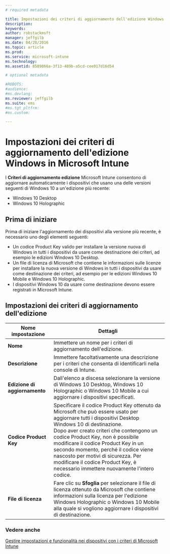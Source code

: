 ```yaml
---
# required metadata

title: Impostazioni dei criteri di aggiornamento dell'edizione Windows | Microsoft Intune
description:
keywords:
author: robstackmsft
manager: jeffgilb
ms.date: 04/28/2016
ms.topic: article
ms.prod:
ms.service: microsoft-intune
ms.technology:
ms.assetid: 8589866a-3f13-489b-a5cd-cee017d16d54

# optional metadata

#ROBOTS:
#audience:
#ms.devlang:
ms.reviewer: jeffgilb
ms.suite: ems
#ms.tgt_pltfrm:
#ms.custom:

---
```


# Impostazioni dei criteri di aggiornamento dell'edizione Windows in Microsoft Intune
I **Criteri di aggiornamento edizione** Microsoft Intune consentono di aggiornare automaticamente i dispositivi che usano una delle versioni seguenti di Windows 10 a un'edizione più recente:
* Windows 10 Desktop
* Windows 10 Holographic

## Prima di iniziare
Prima di iniziare l'aggiornamento dei dispositivi alla versione più recente, è necessario uno degli elementi seguenti:
* Un codice Product Key valido per installare la versione nuova di Windows in tutti i dispositivi da usare come destinazione dei criteri, ad esempio le edizioni Windows 10 Desktop.
* Un file di licenza di Microsoft che contiene le informazioni sulle licenze per installare la nuova versione di Windows in tutti i dispositivi da usare come destinazione dei criteri, ad esempio per le edizioni Windows 10 Mobile e Windows 10 Holographic.
* I dispositivi Windows 10 da usare come destinazione devono essere registrati in Microsoft Intune.

## Impostazioni dei criteri di aggiornamento dell'edizione

|Nome impostazione|Dettagli|
|-|-|
|**Nome**|Immettere un nome per i criteri di aggiornamento dell'edizione.|
|**Descrizione**|Immettere facoltativamente una descrizione per i criteri che consenta di identificarli nella console di Intune.
|**Edizione di aggiornamento**|Dall'elenco a discesa selezionare la versione di Windows 10 Desktop, Windows 10 Holographic o Windows 10 Mobile a cui aggiornare i dispositivi specificati.
|**Codice Product Key**|Specificare il codice Product Key ottenuto da Microsoft che può essere usato per aggiornare tutti i dispositivi Desktop Windows 10 di destinazione.<br>Dopo aver creato criteri che contengono un codice Product Key, non è possibile modificare il codice Product Key in un secondo momento, perché il codice viene nascosto per motivi di sicurezza. Per modificare il codice Product Key, è necessario immettere nuovamente l'intero codice.
|**File di licenza**|Fare clic su **Sfoglia** per selezionare il file di licenza ottenuto da Microsoft che contiene informazioni sulla licenza per l'edizione Windows Holographic o Windows 10 Mobile alla quale si vogliono aggiornare i dispositivi di destinazione.

### Vedere anche
[Gestire impostazioni e funzionalità nei dispositivi con i criteri di Microsoft Intune](manage-settings-and-features-on-your-devices-with-microsoft-intune-policies.md)

<!--HONumber=May16_HO3-->


